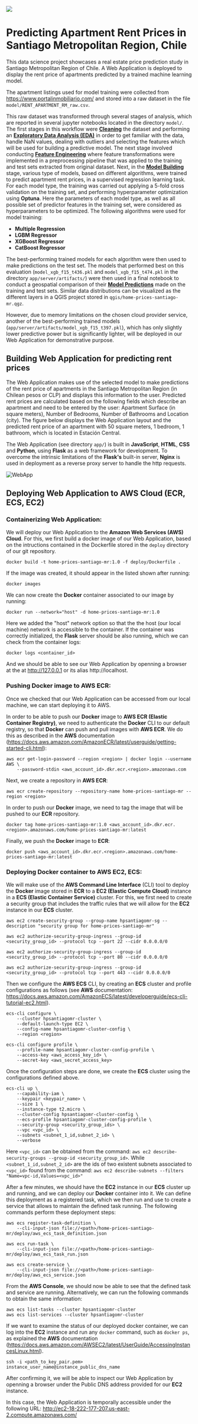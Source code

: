 ![](server/artifacts/santiago.jpg)

# Predicting Apartment Rent Prices in Santiago Metropolitan Region, Chile

This data science project showcases a real estate price prediction study in Santiago Metropolitan Region of Chile. 
A Web Application is deployed to display the rent price of apartments predicted by a trained machine learning model. 

The apartment listings used for model training were collected from https://www.portalinmobiliario.com/ 
and stored into a raw dataset in the file `model/RENT_APARTMENT_RM_raw.csv`. 

This raw dataset was transformed through several stages of analysis, which are reported in several
jupyter notebooks located in the directory `model/`.
The first stages in this workflow were [**Cleaning**](model/1_Santiago_MR_Rent_Apartment_Cleaning.ipynb) the dataset 
and performing an [**Exploratory Data Analysis (EDA)**](model/2_Santiago_MR_Rent_Apartment_EDA.ipynb) 
in order to get familiar with the data, handle NaN values, dealing with outliers and selecting the features which will be used 
for building a predictive model.
The next stage involved conducting [**Feature Engineering**](model/3_Santiago_MR_Rent_Apartment_Feature_Engineering.ipynb) 
where feature transformations were implemented in a preprocessing pipeline that was applied to the training and test sets 
extracted from original dataset.
Next, in the [**Model Building**](model/4_Santiago_MR_Rent_Apartment_Model_Building.ipynb) stage, various type of models, 
based on different algorithms, were trained to predict apartment rent prices, in a supervised regression learning task.
For each model type, the training was carried out applying a 5-fold cross validation on the training set, and performing 
hyperparameter optimization using **Optuna**.
Here the parameters of each model type, as well as all possible set of predictor features in the training set, were considered as 
hyperparameters to be optimized.
The following algorithms were used for model training:

- **Multiple Regression**
- **LGBM Regressor**
- **XGBoost Regressor**
- **CatBoost Regressor**

The best-performing trained models for each algorithm were then used to make predictions on the test set. 
The models that performed best on this evaluation (`model_xgb_f15_t436.pkl` and 
`model_xgb_f15_t474.pkl` in the directory `app/server/artifacts/`) were then used in a final notebook to conduct a 
geospatial comparison of their [**Model Predictions**](model/5_Santiago_MR_Rent_Apartment_Model_Prediction.ipynb) 
made on the training and test sets.
Similar data distributions can be visualized as the different layers in a QGIS project 
stored in `qgis/home-prices-santiago-mr.qgz`.

However, due to memory limitations on the chosen cloud provider service, another of the best-performing trained models 
(`app/server/artifacts/model_xgb_f15_t397.pkl`), which has only slightly lower predictive power but 
is significantly lighter, will be deployed in our Web Application for demonstrative purpose.


## Building Web Application for predicting rent prices

The Web Application makes use of the selected model to make predictions of the rent price of 
apartments in the Santiago Metropolitan Region (in Chilean pesos or CLP) and displays this information to the user.
Predicted rent prices are calculated based on the following fields which describe an apartment 
and need to be entered by the user: 
Apartment Surface (in square meters), Number of Bedrooms, Number of Bathrooms and Location (city).
The figure below displays the Web Application layout and the predicted rent price of an apartment 
with 50 square meters, 1 bedroom, 1 bathroom, which is located in Estación Central.

The Web Application (see directory `app/`) is built in **JavaScript**, **HTML**, **CSS** and **Python**, using **Flask** 
as a web framework for development.
To overcome the intrinsic limitations of the **Flask's** built-in server, **Nginx** is used in deployment as 
a reverse proxy server to handle the http requests.

![WebApp](app/app.png)

## Deploying Web Application to AWS Cloud (ECR, ECS, EC2)

### Containerizing Web Application:

We will deploy our Web Application to the **Amazon Web Services (AWS) Cloud**.
For this, we first build a docker image of our Web Application, based on the intructions 
contained in the Dockerfile stored in the `deploy` directory of our git repository.

```
docker build -t home-prices-santiago-mr:1.0 -f deploy/Dockerfile .
```

If the image was created, it should appear in the listed shown after running:

```
docker images
```

We can now create the **Docker** container associated to our image by running:

```
docker run --network="host" -d home-prices-santiago-mr:1.0
```

Here we added the "host" network option so that the the host (our local machine) network is 
accessible to the container.
If the container was correctly initialized, the **Flask** server should be also running,
which we can check from the container logs:

```
docker logs <container_id>
```

And we should be able to see our Web Application by openning a browser at the at http://127.0.0.1 
or its alias http://localhost.

### Pushing Docker image to AWS ECR:

Once we checked that our Web Application can be accessed from our local machine, we can start deploying it to AWS. 

In order to be able to push our **Docker** image to **AWS ECR (Elastic Container Registry)**, we need 
to authenticate the **Docker** CLI to our default registry, so that **Docker** can push and pull images with **AWS ECR**.
We do this as described in the **AWS** documentation (https://docs.aws.amazon.com/AmazonECR/latest/userguide/getting-started-cli.html):

```
aws ecr get-login-password --region <region> | docker login --username AWS \
    --password-stdin <aws_account_id>.dkr.ecr.<region>.amazonaws.com
```

Next, we create a repository in **AWS ECR**:

```
aws ecr create-repository --repository-name home-prices-santiago-mr --region <region>
```

In order to push our **Docker** image, we need to tag the image that will be pushed to our **ECR** repository.

```
docker tag home-prices-santiago-mr:1.0 <aws_account_id>.dkr.ecr.<region>.amazonaws.com/home-prices-santiago-mr:latest
```

Finally, we push the **Docker** image to **ECR**:

```
docker push <aws_account_id>.dkr.ecr.<region>.amazonaws.com/home-prices-santiago-mr:latest
```

### Deploying Docker container to AWS EC2, ECS:

We will make use of the **AWS Command Line Interface** (CLI) tool to deploy the **Docker** image stored in **ECR** 
to a **EC2 (Elastic Compute Cloud)** instance in a **ECS (Elastic Container Service)** cluster.
For this, we first need to create a security group that includes the traffic rules that we will allow for the **EC2** instance in 
our **ECS** cluster.

```
aws ec2 create-security-group --group-name hpsantiagomr-sg --description "security group for home-prices-santiago-mr"

aws ec2 authorize-security-group-ingress --group-id <security_group_id> --protocol tcp --port 22 --cidr 0.0.0.0/0

aws ec2 authorize-security-group-ingress --group-id <security_group_id> --protocol tcp --port 80 --cidr 0.0.0.0/0

aws ec2 authorize-security-group-ingress --group-id <security_group_id> --protocol tcp --port 443 --cidr 0.0.0.0/0

```

Then we configure the **AWS ECS** CLI, by creating an **ECS** cluster and profile configurations as follows
(see **AWS** documentation: https://docs.aws.amazon.com/AmazonECS/latest/developerguide/ecs-cli-tutorial-ec2.html).

```
ecs-cli configure \
    --cluster hpsantiagomr-cluster \
    --default-launch-type EC2 \
    --config-name hpsantiagomr-cluster-config \
    --region <region>
```

```
ecs-cli configure profile \
    --profile-name hpsantiagomr-cluster-config-profile \
    --access-key <aws_access_key_id> \
    --secret-key <aws_secret_access_key>
```

Once the configuration steps are done, we create the **ECS** cluster using the configurations defined above.

```
ecs-cli up \
    --capability-iam \
    --keypair <keypair_name> \
    --size 1 \
    --instance-type t2.micro \
    --cluster-config hpsantiagomr-cluster-config \
    --ecs-profile hpsantiagomr-cluster-config-profile \
    --security-group <security_group_ids> \
    --vpc <vpc_id> \
    --subnets <subnet_1_id,subnet_2_id> \
    --verbose
```

Here `<vpc_id>` can be obtained from the command: `aws ec2 describe-security-groups --group-id <security_group_id>`.
While `<subnet_1_id,subnet_2_id>` are the ids of two existent subnets associated to `<vpc_id>` found from the command:
`aws ec2 describe-subnets --filters "Name=vpc-id,Values=<vpc_id>"` 

After a few minutes, we should have the **EC2** instance in our **ECS** cluster up and running, and we can deploy 
our **Docker** container into it.
We can define this deployment as a registered task, which we then run and use to create a service that allows
to maintain the defined task running.
The following commands perform these deployment steps:

```
aws ecs register-task-definition \
    --cli-input-json file://<path>/home-prices-santiago-mr/deploy/aws_ecs_task_definition.json

aws ecs run-task \
    --cli-input-json file://<path>/home-prices-santiago-mr/deploy/aws_ecs_task_run.json

aws ecs create-service \
    --cli-input-json file://<path>/home-prices-santiago-mr/deploy/aws_ecs_service.json
```

From the **AWS Console**, we should now be able to see that the defined task and service are running.
Alternatively, we can run the following commands to obtain the same information:

```
aws ecs list-tasks --cluster hpsantiagomr-cluster
aws ecs list-services --cluster hpsantiagomr-cluster
```

If we want to examine the status of our deployed docker container, we can log into the **EC2** instance 
and run any `docker` command, such as `docker ps`, as explained the **AWS** documentation 
(https://docs.aws.amazon.com/AWSEC2/latest/UserGuide/AccessingInstancesLinux.html).

```
ssh -i <path_to_key_pair.pem> instance_user_name@instance_public_dns_name
```

After confirming it, we will be able to inspect our Web Application by openning a browser under the 
Public DNS address provided for our **EC2** instance.

In this case, the Web Application is temporally accessible under the following URL:
http://ec2-18-222-177-207.us-east-2.compute.amazonaws.com/
